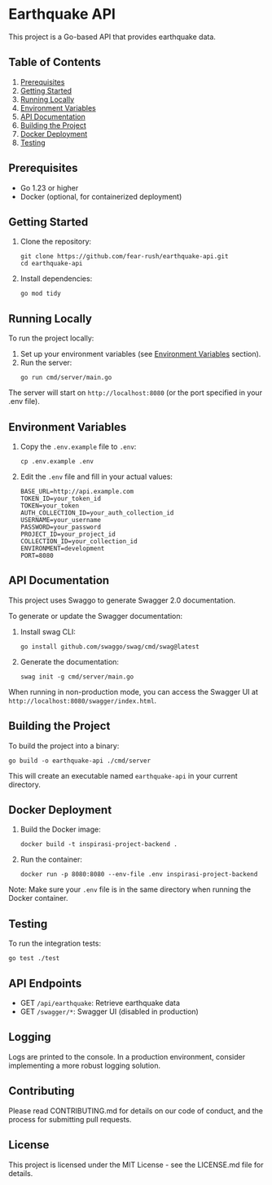 # Earthquake API

This project is a Go-based API that provides earthquake data.

## Table of Contents
1. [Prerequisites](#prerequisites)
2. [Getting Started](#getting-started)
3. [Running Locally](#running-locally)
4. [Environment Variables](#environment-variables)
5. [API Documentation](#api-documentation)
6. [Building the Project](#building-the-project)
7. [Docker Deployment](#docker-deployment)
8. [Testing](#testing)

## Prerequisites

- Go 1.23 or higher
- Docker (optional, for containerized deployment)

## Getting Started

1. Clone the repository:
   ```
   git clone https://github.com/fear-rush/earthquake-api.git
   cd earthquake-api
   ```

2. Install dependencies:
   ```
   go mod tidy
   ```

## Running Locally

To run the project locally:

1. Set up your environment variables (see [Environment Variables](#environment-variables) section).
2. Run the server:
   ```
   go run cmd/server/main.go
   ```

The server will start on `http://localhost:8080` (or the port specified in your .env file).

## Environment Variables

1. Copy the `.env.example` file to `.env`:
   ```
   cp .env.example .env
   ```

2. Edit the `.env` file and fill in your actual values:
   ```
   BASE_URL=http://api.example.com
   TOKEN_ID=your_token_id
   TOKEN=your_token
   AUTH_COLLECTION_ID=your_auth_collection_id
   USERNAME=your_username
   PASSWORD=your_password
   PROJECT_ID=your_project_id
   COLLECTION_ID=your_collection_id
   ENVIRONMENT=development
   PORT=8080
   ```

## API Documentation

This project uses Swaggo to generate Swagger 2.0 documentation.

To generate or update the Swagger documentation:

1. Install swag CLI:
   ```
   go install github.com/swaggo/swag/cmd/swag@latest
   ```

2. Generate the documentation:
   ```
   swag init -g cmd/server/main.go
   ```

When running in non-production mode, you can access the Swagger UI at `http://localhost:8080/swagger/index.html`.

## Building the Project

To build the project into a binary:

```
go build -o earthquake-api ./cmd/server
```

This will create an executable named `earthquake-api` in your current directory.

## Docker Deployment

1. Build the Docker image:
   ```
   docker build -t inspirasi-project-backend .
   ```

2. Run the container:
   ```
   docker run -p 8080:8080 --env-file .env inspirasi-project-backend
   ```

Note: Make sure your `.env` file is in the same directory when running the Docker container.

## Testing

To run the integration tests:

```
go test ./test
```

## API Endpoints

- GET `/api/earthquake`: Retrieve earthquake data
- GET `/swagger/*`: Swagger UI (disabled in production)

## Logging

Logs are printed to the console. In a production environment, consider implementing a more robust logging solution.

## Contributing

Please read CONTRIBUTING.md for details on our code of conduct, and the process for submitting pull requests.

## License

This project is licensed under the MIT License - see the LICENSE.md file for details.
